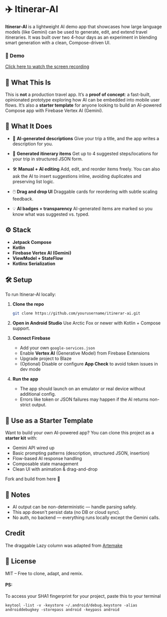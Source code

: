 # ✈️ Itinerar-AI

**Itinerar-AI** is a lightweight AI demo app that showcases how large language models (like Gemini) can be used to generate, edit, and extend travel itineraries.
It was built over two 4-hour days as an experiment in blending smart generation with a clean, Compose-driven UI.

### 🎥 Demo

[Click here to watch the screen recording](https://github.com/donald-okara/Itinerar-AI/Screen_recording_20250715_154208.mp4)

## 🎯 What This Is

This is **not** a production travel app.
It’s a **proof of concept**: a fast-built, opinionated prototype exploring how AI can be embedded into mobile user flows.
It’s also a **starter template** for anyone looking to build an AI-powered Compose app with Firebase Vertex AI (Gemini).




## 🚀 What It Does

* 🧠 **AI-generated descriptions**
  Give your trip a title, and the app writes a description for you.

* 📍 **Generated itinerary items**
  Get up to 4 suggested steps/locations for your trip in structured JSON form.

* 🛠️ **Manual + AI editing**
  Add, edit, and reorder items freely. You can also ask the AI to insert suggestions inline, avoiding duplicates and preserving list logic.

* 🖱️ **Drag and drop UI**
  Draggable cards for reordering with subtle scaling feedback.

* 💡 **AI badges + transparency**
  AI-generated items are marked so you know what was suggested vs. typed.


## ⚙️ Stack

* **Jetpack Compose**
* **Kotlin**
* **Firebase Vertex AI (Gemini)**
* **ViewModel + StateFlow**
* **Kotlinx Serialization**


## 🛠️ Setup

To run Itinerar-AI locally:

1. **Clone the repo**

   ```bash
   git clone https://github.com/yourusername/itinerar-ai.git
   ```

2. **Open in Android Studio**
   Use Arctic Fox or newer with Kotlin + Compose support.

3. **Connect Firebase**

   * Add your own `google-services.json`
   * Enable **Vertex AI** (Generative Model) from Firebase Extensions
   * Upgrade project to Blaze
   * (Optional) Disable or configure **App Check** to avoid token issues in dev mode

4. **Run the app**

   * The app should launch on an emulator or real device without additional config.
   * Errors like token or JSON failures may happen if the AI returns non-strict output.


## 🧪 Use as a Starter Template

Want to build your own AI-powered app?
You can clone this project as a **starter kit** with:

* Gemini API wired up
* Basic prompting patterns (description, structured JSON, insertion)
* Flow-based AI response handling
* Composable state management
* Clean UI with animation & drag-and-drop

Fork and build from here 🚀


## 📌 Notes

* AI output can be non-deterministic — handle parsing safely.
* This app doesn't persist data (no DB or cloud sync).
* No auth, no backend — everything runs locally except the Gemini calls.

## Credit
The draggable Lazy column was adapted from [Artemake](https://github.com/Artemake/Reordering-LazyColumn)

## 📄 License

MIT – Free to clone, adapt, and remix.

#### PS: 
To access your SHA1 fingerprint for your project, paste this to your terminal

`keytool -list -v -keystore ~/.android/debug.keystore -alias androiddebugkey -storepass android -keypass android`

